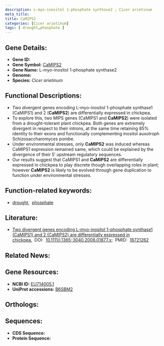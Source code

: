 ```yaml
---
description: L-myo-inositol 1-phosphate synthase2 ; Cicer arietinum
meta_title:
title: CaMIPS2
categories: [Cicer arietinum]
tags: [ drought,phosphate ]
---
```


## Gene Details:
- **Gene ID:** []()
- **Gene Symbol:** <u>CaMIPS2</u>
- **Gene Name:** L-myo-inositol 1-phosphate synthase2
- **Genome:** 
- **Species:** *Cicer arietinum*

## Functional Descriptions:
   - Two divergent genes encoding L-myo-inositol 1-phosphate synthase1 (CaMIPS1) and 2 (**CaMIPS2**) are differentially expressed in chickpea.
   - To explore this, two MIPS genes (CaMIPS1 and **CaMIPS2**) were isolated from a drought-tolerant plant chickpea. Both genes are extremely divergent in respect to their introns, at the same time retaining 85% identity to their exons and functionally complementing inositol auxotroph Schizosaccharomyces pombe.
   - Under environmental stresses, only **CaMIPS2** was induced whereas CaMIPS1 expression remained same, which could be explained by the divergence of their 5′ upstream regulatory sequences.
   - Our results suggest that CaMIPS1 and **CaMIPS2** are differentially expressed in chickpea to play discrete though overlapping roles in plant; however **CaMIPS2** is likely to be evolved through gene duplication to function under environmental stresses.

## Function-related keywords:
   - [drought](/tags/drought/),&nbsp;&nbsp;[phosphate](/tags/phosphate/)

## Literature:
   - [Two divergent genes encoding L-myo-inositol 1-phosphate synthase1 (CaMIPS1) and 2 (CaMIPS2) are differentially expressed in chickpea.](https://www.doi.org/10.1111/j.1365-3040.2008.01877.x)&nbsp;&nbsp;DOI:&nbsp;&nbsp;[10.1111/j.1365-3040.2008.01877.x](https://www.doi.org/10.1111/j.1365-3040.2008.01877.x);&nbsp;&nbsp;PMID:&nbsp;&nbsp;[18721262](https://pubmed.ncbi.nlm.nih.gov/18721262/)

## Related News:

## Gene Resources:
- **NCBI ID:**  [EU714005.1](https://www.ncbi.nlm.nih.gov/search/all/?term=EU714005.1)
- **UniProt accessions:**  [B6SBM2](https://www.uniprot.org/uniprotkb/B6SBM2/entry)

## Orthologs:

## Sequences:
- **CDS Sequence:**
- **Protein Sequence:**
